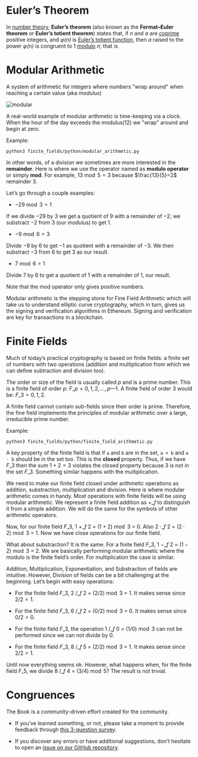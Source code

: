 # Euler’s Theorem

In [number theory](https://en.wikipedia.org/wiki/Number_theory),
**Euler’s theorem** (also known as the **Fermat–Euler theorem** or
**Euler’s totient theorem**) states that, if *n* and *a* are
[coprime](https://en.wikipedia.org/wiki/Coprime_integers) positive
integers, and *φ(n)* is [Euler’s totient
function](https://en.wikipedia.org/wiki/Euler%27s_totient_function),
then *a* raised to the power *φ(n)* is congruent to 1
[modulo](https://en.wikipedia.org/wiki/Modular_arithmetic) *n*; that is

# Modular Arithmetic

A system of arithmetic for integers where numbers "wrap around" when
reaching a certain value (aka *modulus*)

![modular](modular.png)

A real-world example of modular arithmetic is time-keeping via a clock.
When the hour of the day exceeds the modulus(12) we "wrap" around and
begin at zero.

Example:

    python3 finite_fields/python/modular_arithmetic.py

In other words, of a division we sometimes are more interested in the
**remainder**. Here is where we use the operator named as **modulo
operator** or simply **mod**. For example, $13\bmod5 = 3$ because
$\frac{13}{5}=2$ remainder $3$.

Let’s go through a couple examples:

-   $-29\bmod3 = 1$

If we divide $-29$ by $3$ we get a quotient of $9$ with a remainder of
$-2$; we substract $-2$ from $3$ (our modulus) to get $1$.

-   $-9\bmod6 = 3$

Divide $-9$ by $6$ to get $-1$ as quotient with a remainder of $-3$. We
then substract $-3$ from $6$ to get $3$ as our result.

-   $7\bmod6 = 1$

Divide $7$ by $6$ to get a quotient of $1$ with a remainder of $1$, our
result.

Note that the mod operator only gives positive numbers.

Modular arithmetic is the stepping stone for Fine Field Arithmetic which
will take us to understand elliptic curve cryptography, which in turn,
gives us the signing and verification algorithms in Ethereum. Signing
and verification are key for transactions in a blockchain.

# Finite Fields

Much of today’s practical cryptography is based on finite fields: a
finite set of numbers with two operations (addition and multiplication
from which we can define subtraction and division too).

The order or size of the field is usually called $p$ and is a prime
number. This is a finite field of order $p$: $F\_p = {0, 1, 2, …, p—1
}$. A finite field of order 3 would be: $F\_3 = {0, 1, 2}$.

A finite field cannot contain sub-fields since their order is prime.
Therefore, the fine field implements the principles of modular
arithmetic over a large, irreducible prime number.

Example:

    python3 finite_fields/python/finite_field_arithmetic.py

A key property of the finite field is that if `a` and `b` are in the
set, `a + b` and `a ⋅ b` should be in the set too. This is the
**closed** property. Thus, if we have $F\_3$ then the sum $1 + 2 = 3$
violates the closed property because $3$ is not in the set $F\_3$.
Something similar happens with the multiplication.

We need to make our finite field closed under arithmetic operations as
addition, substraction, multiplication and division. Here is where
modular arithmetic comes in handy. Most operations with finite fields
will be using modular arithmetic. We represent a finite field addition
as $+\_f$ to distinguish it from a simple addition. We will do the same
for the symbols of other arithmetic operators.

Now, for our finite field $F\_3$, $1$ $+\_f$ $2$ $=$ $(1+2) \bmod 3$ $=$
$0$. Also $2$ $⋅\_f$ $2$ $=$ $(2⋅2) \bmod 3$ $=$ $1$. Now we have close
operations for our finite field.

What about substraction? It is the same. For a finite field $F\_3$, $1$
$-\_f$ $2$ $=$ $(1-2) \bmod 3$ $=$ $2$. We are basically performing
modular arithmetic where the modulo is the finite field’s order. For
multiplication the case is similar.

Addition, Multiplication, Exponentiation, and Substraction of fields are
intuitive. However, Division of fields can be a bit challenging at the
beginning. Let’s begin with easy operations:

-   For the finite field $F\_3$, $2$ $/\_f$ $2$ $=$ $(2/2) \bmod 3$ $=$
    $1$. It makes sense since $2/2=1$.

-   For the finite field $F\_3$, $6$ $/\_f$ $2$ $=$ $(0/2) \bmod 3$ $=$
    $0$. It makes sense since $0/2=0$.

-   For the finite field $F\_3$, the operation $1$ $/\_f$ $0$ $=$ $(1/0)
    \bmod 3$ can not be performed since we can not divide by 0.

-   For the finite field $F\_3$, $8$ $/\_f$ $5$ $=$ $(2/2) \bmod 3$ $=$
    $1$. It makes sense since $2/2=1$.

Until now everything seems ok. However, what happens when, for the
finite field $F\_5$, we divide $8$ $/\_f$ $4$ $=$ $(3/4) \bmod 5$? The
result is not trivial.

# Congruences

The Book is a community-driven effort created for the community.

-   If you’ve learned something, or not, please take a moment to provide
    feedback through [this 3-question
    survey](https://a.sprig.com/WTRtdlh2VUlja09lfnNpZDo4MTQyYTlmMy03NzdkLTQ0NDEtOTBiZC01ZjAyNDU0ZDgxMzU=).

-   If you discover any errors or have additional suggestions, don’t
    hesitate to open an [issue on our GitHub
    repository](https://github.com/starknet-edu/starknetbook/issues).
